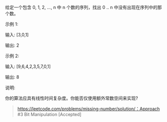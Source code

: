 给定一个包含 0, 1, 2, ..., n 中 n 个数的序列，找出 0 .. n 中没有出现在序列中的那个数。

示例 1:

输入: [3,0,1]

输出: 2

示例 2:

输入: [9,6,4,2,3,5,7,0,1]

输出: 8

说明:

你的算法应具有线性时间复杂度。你能否仅使用额外常数空间来实现?
>https://leetcode.com/problems/missing-number/solution/：Approach #3 Bit Manipulation [Accepted]
